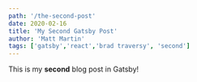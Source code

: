 ```yaml
---
path: '/the-second-post'
date: 2020-02-16
title: 'My Second Gatsby Post'
author: 'Matt Martin'
tags: ['gatsby','react','brad traversy', 'second']
---
```


This is my __second__ blog post in Gatsby!
